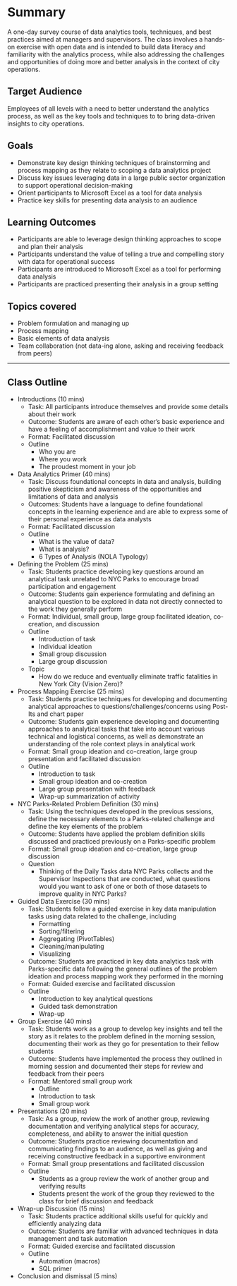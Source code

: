 # Summary
A one-day survey course of data analytics tools, techniques, and best practices aimed at managers and supervisors. The class involves a hands-on exercise with open data and is intended to build data literacy and familiarity with the analytics process, while also addressing the challenges and opportunities of doing more and better analysis in the context of city operations. 

<!-- ######  [back to top](#top) -->

<a id="target-audience"></a>
## Target Audience
Employees of all levels with a need to better understand the analytics process, as well as the key tools and techniques to to bring data-driven insights to city operations.

## Goals
+ Demonstrate key design thinking techniques of brainstorming and process mapping as they relate to scoping a data analytics project
+ Discuss key issues leveraging data in a large public sector organization to support operational decision-making
+ Orient participants to Microsoft Excel as a tool for data analysis
+ Practice key skills for presenting data analysis to an audience

## Learning Outcomes
+ Participants are able to leverage design thinking approaches to scope and plan their analysis
+ Participants understand the value of telling a true and compelling story with data for operational success
+ Participants are introduced to Microsoft Excel as a tool for performing data analysis
+ Participants are practiced presenting their analysis in a group setting

## Topics covered
+ Problem formulation and managing up
+ Process mapping
+ Basic elements of data analysis
+ Team collaboration (not data-ing alone, asking and receiving feedback from peers)
<!-- 
+ Data verification
+ Best practices with data (naming, analysis, reporting, visualization)
+ How to do documentation
+ Automation (macros)
 -->

- - - 

## Class Outline
+ Introductions (10 mins)
	+ Task: All participants introduce themselves and provide some details about their work
	+ Outcome: Students are aware of each other’s basic experience and have a feeling of accomplishment and value to their work
	+ Format: Facilitated discussion
	+ Outline
		+ Who you are
		+ Where you work
		+ The proudest moment in your job
+ Data Analytics Primer (40 mins)
	+ Task: Discuss foundational concepts in data and analysis, building positive skepticism and awareness of the opportunities and limitations of data and analysis
	+ Outcomes: Students have a language to define foundational concepts in the learning experience and are able to express some of their personal experience as data analysts
	+ Format: Facilitated discussion
	+ Outline
		+ What is the value of data?
		+ What is analysis?
		+ 6 Types of Analysis (NOLA Typology)
+ Defining the Problem (25 mins)
	+ Task: Students practice developing key questions around an analytical task  unrelated to NYC Parks to encourage broad participation and engagement
	+ Outcome: Students gain experience formulating and defining an analytical question to be explored in data not directly connected to the work they generally perform
	+ Format: Individual, small group, large group facilitated ideation, co-creation, and discussion
	+ Outline
		+ Introduction of task
		+ Individual ideation
		+ Small group discussion
		+ Large group discussion
	+ Topic
		+ How do we reduce and eventually eliminate traffic fatalities in New York City (Vision Zero)?
+ Process Mapping Exercise (25 mins)
	+ Task: Students practice techniques for developing and documenting analytical approaches to questions/challenges/concerns using Post-Its and chart paper
	+ Outcome: Students gain experience developing and documenting approaches to analytical tasks that take into account various technical and logistical concerns, as well as demonstrate an understanding of the role context plays in analytical work
	+ Format: Small group ideation and co-creation, large group presentation and facilitated discussion
	+ Outline
		+ Introduction to task
		+ Small group ideation and co-creation
		+ Large group presentation with feedback
		+ Wrap-up summarization of activity
+ NYC Parks-Related Problem Definition (30 mins)
	+ Task: Using the techniques developed in the previous sessions, define the necessary elements to a Parks-related challenge and define the key elements of the problem
	+ Outcome: Students have applied the problem definition skills discussed and practiced previously on a Parks-specific problem
	+ Format: Small group ideation and co-creation, large group discussion
	+ Question
		+ Thinking of the Daily Tasks data NYC Parks collects and the Supervisor Inspections that are conducted, what questions would you want to ask of one or both of those datasets to improve quality in NYC Parks?
+ Guided Data Exercise (30 mins)
	+ Task: Students follow a guided exercise in key data manipulation tasks using data related to the challenge, including 
		+ Formatting
		+ Sorting/filtering
		+ Aggregating (PivotTables)
		+ Cleaning/manipulating
		+ Visualizing
	+ Outcome: Students are practiced in key data analytics task with Parks-specific data following the general outlines of the problem ideation and process mapping work they performed in the morning
	+ Format: Guided exercise and facilitated discussion
	+ Outline
		+ Introduction to key analytical questions
		+ Guided task demonstration
		+ Wrap-up
+ Group Exercise (40 mins)
	+ Task: Students work as a group to develop key insights and tell the story as it relates to the problem defined in the morning session, documenting their work as they go for presentation to their fellow students
	+ Outcome: Students have implemented the process they outlined in morning session and documented their steps for review and feedback from their peers
	+ Format: Mentored small group work
		+ Outline
		+ Introduction to task
		+ Small group work
+ Presentations (20 mins)
	+ Task: As a group, review the work of another group, reviewing documentation and verifying analytical steps for accuracy, completeness, and ability to answer the initial question
	+ Outcome: Students practice reviewing documentation and communicating findings to an audience, as well as giving and receiving constructive feedback in a supportive environment
	+ Format: Small group presentations and facilitated discussion
	+ Outline
		+ Students as a group review the work of another group and verifying results
		+ Students present the work of the group they reviewed to the class for brief discussion and feedback
+ Wrap-up Discussion (15 mins)
	+ Task: Students practice additional skills useful for quickly and efficiently analyzing data
	+ Outcome: Students are familiar with advanced techniques in data management and task automation
	+ Format: Guided exercise and facilitated discussion
	+ Outline
		+ Automation (macros)
		+ SQL primer
+ Conclusion and dismissal (5 mins)

<!-- 
- - -
## Data for Excercises
+ [NYPD Data](https://data.cityofnewyork.us/Public-Safety/NYPD-Complaint-Data-Current-YTD/5uac-w243/data)
	+ Filter for `PREM_TYP_DESC` contains "park " (with space) and `PARKS_NM` contains " " (single space)
	+ Capture all the rows with a Park mentioned in the report
	+ Set to match any of the conditions
	+ Filter 
+ [Daily Task](https://data.cityofnewyork.us/Environment/NYC-Parks-Daily-Tasks-Cleaning-Records-Fiscal-Year/kwte-dppd/data)
	+ Filter for 20160601 - 20160629 dates
	+ Format numbers as text to remove commas
	+ 74,702 rows

 -->